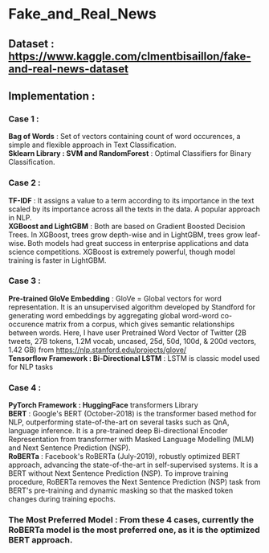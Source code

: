 # Fake_and_Real_News

## Dataset : https://www.kaggle.com/clmentbisaillon/fake-and-real-news-dataset

## Implementation :

### Case 1 : 
**Bag of Words** : Set of vectors containing count of word occurences, a simple and flexible approach in Text Classification. <br />
**Sklearn Library : SVM and RandomForest** : Optimal Classifiers for Binary Classification. 

### Case 2 : 
**TF-IDF** : It assigns a value to a term according to its importance in the text scaled by its importance across all the texts in the data. A popular approach in NLP. <br />
**XGBoost and LightGBM** : Both are based on Gradient Boosted Decision Trees. In XGBoost, trees grow depth-wise and in LightGBM, trees grow leaf-wise. Both models had great success in enterprise applications and data science competitions. XGBoost is extremely powerful, though model training is faster in LightGBM.

### Case 3 : 
**Pre-trained GloVe Embedding** : GloVe = Global vectors for word representation. It is an unsupervised algorithm developed by Standford for generating word embeddings by aggregating global word-word co-occurence matrix from a corpus, which gives semantic relationships between words. Here, I have user Pretrained Word Vector of Twitter (2B tweets, 27B tokens, 1.2M vocab, uncased, 25d, 50d, 100d, & 200d vectors, 1.42 GB) from https://nlp.stanford.edu/projects/glove/  <br />
**Tensorflow Framework : Bi-Directional LSTM** : LSTM is classic model used for NLP tasks

### Case 4 : 
**PyTorch Framework : HuggingFace** transformers Library <br />
**BERT** : Google's BERT (October-2018) is the transformer based method for NLP, outperforming state-of-the-art on several tasks such as QnA, language inference. It is a pre-trained deep Bi-directional Encoder Representation from transformer with Masked Language Modelling (MLM) and Next Sentence Prediction (NSP). <br />
**RoBERTa** : Facebook's RoBERTa (July-2019), robustly optimized BERT approach, advancing the state-of-the-art in self-supervised systems. It is a BERT without Next Sentence Prediction (NSP). To improve training procedure, RoBERTa removes the Next Sentence Prediction (NSP) task from BERT's pre-training and dynamic masking so that the masked token changes during training epochs. <br />

### The Most Preferred Model : From these 4 cases, currently the RoBERTa model is the most preferred one, as it is the optimized BERT approach.
